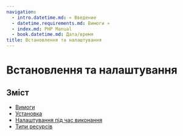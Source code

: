 ```yaml
---
navigation:
  - intro.datetime.md: « Введение
  - datetime.requirements.md: Вимоги »
  - index.md: PHP Manual
  - book.datetime.md: Дата/время
title: Встановлення та налаштування
---
```

# Встановлення та налаштування

## Зміст

-   [Вимоги](datetime.requirements.md)
-   [Установка](datetime.installation.md)
-   [Налаштування під час виконання](datetime.configuration.md)
-   [Типи ресурсів](datetime.resources.md)
